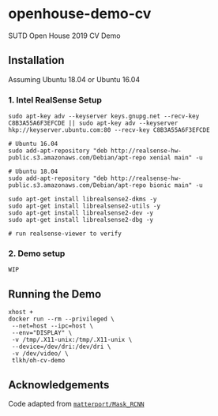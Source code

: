 # openhouse-demo-cv

SUTD Open House 2019 CV Demo

## Installation

Assuming Ubuntu 18.04 or Ubuntu 16.04

### 1. Intel RealSense Setup

```
sudo apt-key adv --keyserver keys.gnupg.net --recv-key C8B3A55A6F3EFCDE || sudo apt-key adv --keyserver hkp://keyserver.ubuntu.com:80 --recv-key C8B3A55A6F3EFCDE

# Ubuntu 16.04
sudo add-apt-repository "deb http://realsense-hw-public.s3.amazonaws.com/Debian/apt-repo xenial main" -u

# Ubuntu 18.04
sudo add-apt-repository "deb http://realsense-hw-public.s3.amazonaws.com/Debian/apt-repo bionic main" -u

sudo apt-get install librealsense2-dkms -y
sudo apt-get install librealsense2-utils -y
sudo apt-get install librealsense2-dev -y
sudo apt-get install librealsense2-dbg -y

# run realsense-viewer to verify
```

### 2. Demo setup

```
WIP
```

## Running the Demo

```
xhost +
docker run --rm --privileged \
 --net=host --ipc=host \
 --env="DISPLAY" \
 -v /tmp/.X11-unix:/tmp/.X11-unix \
 --device=/dev/dri:/dev/dri \
 -v /dev/video/ \
 tlkh/oh-cv-demo
```

## Acknowledgements

Code adapted from [`matterport/Mask_RCNN`](https://github.com/matterport/Mask_RCNN)




